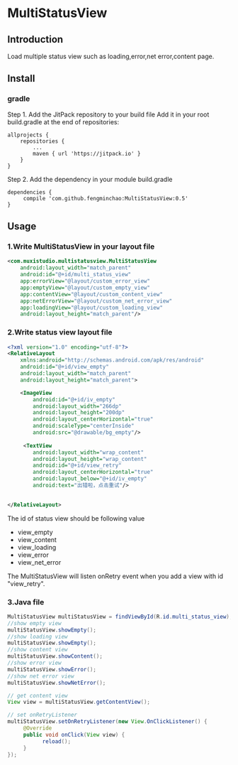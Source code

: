 # MultiStatusView

## Introduction
Load multiple status view such as loading,error,net error,content page.

## Install

### gradle
Step 1. Add the JitPack repository to your build file
Add it in your root build.gradle at the end of repositories:

	allprojects {
		repositories {
			...
			maven { url 'https://jitpack.io' }
		}
	}
Step 2. Add the dependency in your module build.gradle 

	dependencies {
		 compile 'com.github.fengminchao:MultiStatusView:0.5'
	}
 
## Usage

### 1.Write MultiStatusView in your layout file
```xml
<com.muxistudio.multistatusview.MultiStatusView
    android:layout_width="match_parent"
    android:id="@+id/multi_status_view"
    app:errorView="@layout/custom_error_view"
    app:emptyView="@layout/custom_empty_view"
    app:contentView="@layout/custom_content_view"
    app:netErrorView="@layout/custom_net_error_view"
    app:loadingView="@layout/custom_loading_view"
    android:layout_height="match_parent"/>
```

### 2.Write status view layout file
```xml
<?xml version="1.0" encoding="utf-8"?>
<RelativeLayout
    xmlns:android="http://schemas.android.com/apk/res/android"
    android:id="@+id/view_empty"
    android:layout_width="match_parent"
    android:layout_height="match_parent">

    <ImageView
        android:id="@+id/iv_empty"
        android:layout_width="266dp"
        android:layout_height="200dp"
        android:layout_centerHorizontal="true"
        android:scaleType="centerInside"
        android:src="@drawable/bg_empty"/>
        
     <TextView
        android:layout_width="wrap_content"
        android:layout_height="wrap_content"
        android:id="@+id/view_retry"
        android:layout_centerHorizontal="true"
        android:layout_below="@+id/iv_empty"
        android:text="出错啦，点击重试"/>
        

</RelativeLayout>
```

The id of status view should be following value
- view_empty
- view_content
- view_loading
- view_error
- view_net_error

The MultiStatusView will listen onRetry event when you add a view with id "view_retry".

### 3.Java file
```java
MultiStatusView multiStatusView = findViewById(R.id.multi_status_view);
//show empty view
multiStatusView.showEmpty();
//show loading view
multiStatusView.showEmpty();
//show content view
multiStatusView.showContent();
//show error view
multiStatusView.showError();
//show net error view
multiStatusView.showNetError();

// get content view 
View view = multiStatusView.getContentView();

// set onRetryListener
multiStatusView.setOnRetryListener(new View.OnClickListener() {
     @Override
     public void onClick(View view) {
           reload();
     }
});
```

